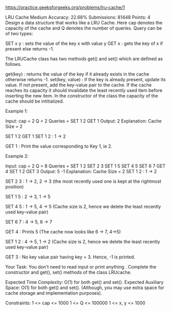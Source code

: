 
https://practice.geeksforgeeks.org/problems/lru-cache/1

LRU Cache 
Medium Accuracy: 22.68% Submissions: 81448 Points: 4
Design a data structure that works like a LRU Cache. Here cap denotes the capacity of the cache and Q denotes the number of queries. Query can be of two types:

SET x y : sets the value of the key x with value y
GET x : gets the key of x if present else returns -1.

The LRUCache class has two methods get() and set() which are defined as follows.

get(key)   : returns the value of the key if it already exists in the cache otherwise returns -1.
set(key, value) : if the key is already present, update its value. If not present, add the key-value pair to the cache. If the cache reaches its capacity it should invalidate the least recently used item before inserting the new item.
In the constructor of the class the capacity of the cache should be intitialized.
 

Example 1:

Input:
cap = 2
Q = 2
Queries = SET 1 2 GET 1
Output: 2
Explanation: 
Cache Size = 2

SET 1 2 GET 1
SET 1 2 : 1 -> 2

GET 1 : Print the value corresponding
to Key 1, ie 2.

Example 2:

Input:
cap = 2
Q = 8
Queries = SET 1 2 SET 2 3 SET 1 5
SET 4 5 SET 6 7 GET 4 SET 1 2 GET 3
Output: 5 -1
Explanation: 
Cache Size = 2
SET 1 2 : 1 -> 2

SET 2 3 : 1 -> 2, 2 -> 3 (the most recently 
used one is kept at the rightmost position) 

SET 1 5 : 2 -> 3, 1 -> 5

SET 4 5 : 1 -> 5, 4 -> 5 (Cache size is 2, hence 
we delete the least recently used key-value pair)

SET 6 7 : 4 -> 5, 6 -> 7 

GET 4 : Prints 5 (The cache now looks like
6 -> 7, 4->5)

SET 1 2 : 4 -> 5, 1 -> 2 
(Cache size is 2, hence we delete the least 
recently used key-value pair)

GET 3 : No key value pair having 
key = 3. Hence, -1 is printed.

Your Task:
You don't need to read input or print anything . Complete the constructor and get(), set() methods of the class LRUcache. 


Expected Time Complexity: O(1) for both get() and set().
Expected Auxiliary Space: O(1) for both get() and set(). 
(Although, you may use extra space for cache storage and implementation purposes).


Constraints:
1 <= cap <= 1000
1 <= Q <= 100000
1 <= x, y <= 1000